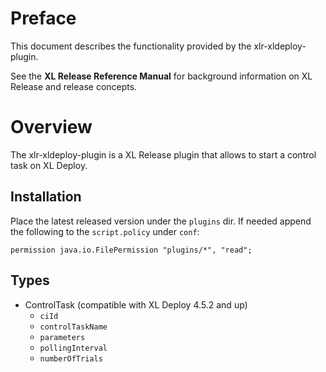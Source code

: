 # Preface #

This document describes the functionality provided by the xlr-xldeploy-plugin.

See the **XL Release Reference Manual** for background information on XL Release and release concepts.

# Overview #

The xlr-xldeploy-plugin is a XL Release plugin that allows to start a control task on XL Deploy.

## Installation ##

Place the latest released version under the `plugins` dir. If needed append the following to the `script.policy` under `conf`:

```
permission java.io.FilePermission "plugins/*", "read";
```

## Types ##

+ ControlTask (compatible with XL Deploy 4.5.2 and up)
  * `ciId`
  * `controlTaskName`
  * `parameters`
  * `pollingInterval`
  * `numberOfTrials`
